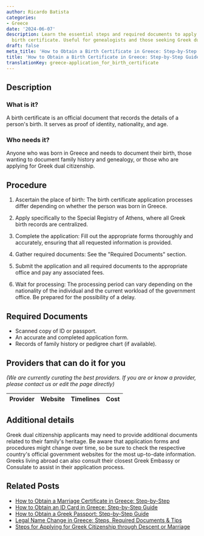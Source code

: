 ```yaml
---
author: Ricardo Batista
categories:
- Greece
date: '2024-06-07'
description: Learn the essential steps and required documents to apply for a Greek
  birth certificate. Useful for genealogists and those seeking Greek dual citizenship.
draft: false
meta_title: 'How to Obtain a Birth Certificate in Greece: Step-by-Step Guide'
title: 'How to Obtain a Birth Certificate in Greece: Step-by-Step Guide'
translationKey: greece-application_for_birth_certificate
---
```


## Description
### What is it?
A birth certificate is an official document that records the details of a person's birth. It serves as proof of identity, nationality, and age.

### Who needs it?
Anyone who was born in Greece and needs to document their birth, those wanting to document family history and genealogy, or those who are applying for Greek dual citizenship.

## Procedure

1. Ascertain the place of birth: The birth certificate application processes differ depending on whether the person was born in Greece.

2. Apply specifically to the Special Registry of Athens, where all Greek birth records are centralized. 

3. Complete the application: Fill out the appropriate forms thoroughly and accurately, ensuring that all requested information is provided.

4. Gather required documents: See the "Required Documents" section.

5. Submit the application and all required documents to the appropriate office and pay any associated fees.

6. Wait for processing: The processing period can vary depending on the nationality of the individual and the current workload of the government office. Be prepared for the possibility of a delay.

## Required Documents

- Scanned copy of ID or passport.
- An accurate and completed application form.
- Records of family history or pedigree chart (if available).

## Providers that can do it for you

_(We are currently curating the best providers. If you are or know a provider, please contact us or edit the page directly)_

| Provider        |     Website     |     Timelines    |       Cost      |
| :-------------: | :-------------: |  :-------------: | :-------------: |

## Additional details
Greek dual citizenship applicants may need to provide additional documents related to their family's heritage. Be aware that application forms and procedures might change over time, so be sure to check the respective country's official government websites for the most up-to-date information. Greeks living abroad can also consult their closest Greek Embassy or Consulate to assist in their application process.


## Related Posts

- [How to Obtain a Marriage Certificate in Greece: Step-by-Step](https://tramitit.com/guides/greece/application_for_marriage_certificate/)
- [How to Obtain an ID Card in Greece: Step-by-Step Guide](https://tramitit.com/guides/greece/application_for_id_issuance/)
- [How to Obtain a Greek Passport: Step-by-Step Guide](https://tramitit.com/guides/greece/application_for_passport_issuance/)
- [Legal Name Change in Greece: Steps, Required Documents & Tips](https://tramitit.com/guides/greece/application_for_name_change_certificate/)
- [Steps for Applying for Greek Citizenship through Descent or Marriage](https://tramitit.com/guides/greece/application_for_greek_citizenship/)
